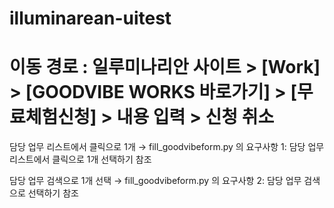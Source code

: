 # illuminarean-uitest

# 이동 경로 : 일루미나리안 사이트 > [Work] > [GOODVIBE WORKS 바로가기] > [무료체험신청] > 내용 입력 > 신청 취소

담당 업무 리스트에서 클릭으로 1개
→ fill_goodvibeform.py 의 요구사항 1: 담당 업무 리스트에서 클릭으로 1개 선택하기 참조

담당 업무 검색으로 1개 선택
→ fill_goodvibeform.py 의 요구사항 2: 담당 업무 검색으로 선택하기 참조
